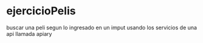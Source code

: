 # ejercicioPelis
buscar una peli segun lo ingresado en un imput usando los servicios de una api llamada apiary
